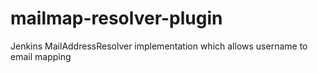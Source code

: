 mailmap-resolver-plugin
=======================

Jenkins MailAddressResolver implementation which allows username to email mapping
